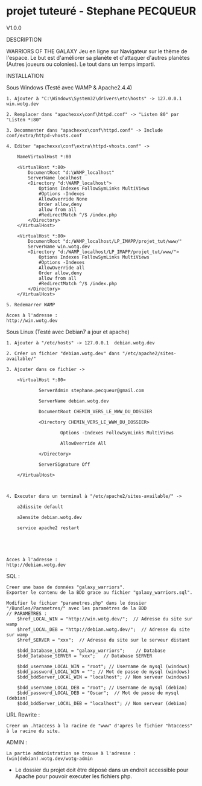 projet tuteuré - Stephane PECQUEUR
==========

V1.0.0

DESCRIPTION

WARRIORS OF THE GALAXY
Jeu en ligne sur Navigateur sur le thème de l'espace.
Le but est d'améliorer sa planète et d'attaquer d'autres planètes (Autres joueurs ou colonies). Le tout dans un temps imparti.




INSTALLATION

Sous Windows (Testé avec WAMP & Apache2.4.4)


	1. Ajouter à "C:\Windows\System32\drivers\etc\hosts" -> 127.0.0.1 win.wotg.dev
	
	2. Remplacer dans "apachexxx\conf\httpd.conf" -> "Listen 80" par "Listen *:80"
		
	3. Decommenter dans "apachexxx\conf\httpd.conf" -> Include conf/extra/httpd-vhosts.conf
		
	4. Editer "apachexxx\conf\extra\httpd-vhosts.conf" ->
		
		NameVirtualHost *:80
		 
		<VirtualHost *:80>
		    DocumentRoot "d:\WAMP_localhost"
		    ServerName localhost
		    <Directory "d:\WAMP_localhost">
		        Options Indexes FollowSymLinks MultiViews
		        #Options -Indexes
		        AllowOverride None
		        Order allow,deny
		        allow from all
		        #RedirectMatch ^/$ /index.php
		    </Directory>
		</VirtualHost>
		
		<VirtualHost *:80>
		    DocumentRoot "d:/WAMP_localhost/LP_IMAPP/projet_tut/www/"
		    ServerName win.wotg.dev
		    <Directory "d:/WAMP_localhost/LP_IMAPP/projet_tut/www/">
		        Options Indexes FollowSymLinks MultiViews
		        #Options -Indexes
		        AllowOverride all
		        Order allow,deny
		        allow from all
		        #RedirectMatch ^/$ /index.php
		    </Directory>
		</VirtualHost>
		
	5. Redemarrer WAMP
		
	Acces à l'adresse :
	http://win.wotg.dev
		




Sous Linux (Testé avec Debian7 a jour et apache)


	1. Ajouter à "/etc/hosts" -> 127.0.0.1	debian.wotg.dev
	
	2. Créer un fichier "debian.wotg.dev" dans "/etc/apache2/sites-available/"
		
	3. Ajouter dans ce fichier ->
		
		<VirtualHost *:80>
		
		        ServerAdmin stephane.pecqueur@gmail.com
		
		        ServerName debian.wotg.dev
		
		        DocumentRoot CHEMIN_VERS_LE_WWW_DU_DOSSIER
		        
		        <Directory CHEMIN_VERS_LE_WWW_DU_DOSSIER>
		
		                Options -Indexes FollowSymLinks MultiViews
		
		                AllowOverride All
		
		        </Directory>
		
		        ServerSignature Off
		
		</VirtualHost>
		
		
		
	4. Executer dans un terminal à "/etc/apache2/sites-available/" ->
		
		a2dissite default
		
		a2ensite debian.wotg.dev
		
		service apache2 restart
		
		
		
		
		
	Acces à l'adresse :
	http://debian.wotg.dev
		
		
SQL : 

	Creer une base de données "galaxy_warriors".
	Exporter le contenu de la BDD grace au fichier "galaxy_warriors.sql".

	Modifier le fichier "parametres.php" dans le dossier "/Bundles/Parametres/" avec les paramètres de la BDD
	// PARAMETRES :
		$href_LOCAL_WIN = "http://win.wotg.dev/";  // Adresse du site sur wamp
		$href_LOCAL_DEB = "http://debian.wotg.dev/";  // Adresse du site sur wamp
		$href_SERVER = "xxx";  // Adresse du site sur le serveur distant

		$bdd_Database_LOCAL = "galaxy_warriors";  	// Database 
		$bdd_Database_SERVER = "xxx";  	// Database SERVER
		
		$bdd_username_LOCAL_WIN = "root"; // Username de mysql (windows)
		$bdd_password_LOCAL_WIN = ""; // Mot de passe de mysql (windows)
		$bdd_bddServer_LOCAL_WIN = "localhost"; // Nom serveur (windows)

		$bdd_username_LOCAL_DEB = "root"; // Username de mysql (debian)
		$bdd_password_LOCAL_DEB = "Oscar";  // Mot de passe de mysql (debian)
		$bdd_bddServer_LOCAL_DEB = "localhost"; // Nom serveur (debian)



URL Rewrite :

	Creer un .htaccess à la racine de "www" d'apres le fichier "htaccess" à la racine du site.

ADMIN :

	La partie administration se trouve à l'adresse :
	(win|debian).wotg.dev/wotg-admin


* Le dossier du projet doit être déposé dans un endroit accessible pour Apache pour pouvoir executer les fichiers php.


